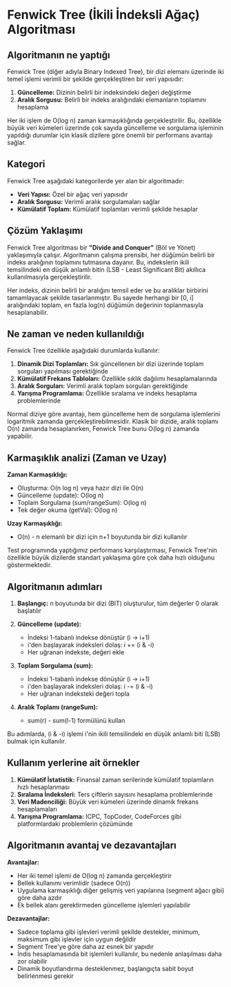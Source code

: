 # Fenwick Tree (İkili İndeksli Ağaç) Algoritması

## Algoritmanın ne yaptığı

Fenwick Tree (diğer adıyla Binary Indexed Tree), bir dizi elemanı üzerinde iki temel işlemi verimli bir şekilde gerçekleştiren bir veri yapısıdır:

1. **Güncelleme:** Dizinin belirli bir indeksindeki değeri değiştirme
2. **Aralık Sorgusu:** Belirli bir indeks aralığındaki elemanların toplamını hesaplama

Her iki işlem de O(log n) zaman karmaşıklığında gerçekleştirilir. Bu, özellikle büyük veri kümeleri üzerinde çok sayıda güncelleme ve sorgulama işleminin yapıldığı durumlar için klasik dizilere göre önemli bir performans avantajı sağlar.

## Kategori

Fenwick Tree aşağıdaki kategorilerde yer alan bir algoritmadır:

- **Veri Yapısı:** Özel bir ağaç veri yapısıdır
- **Aralık Sorgusu:** Verimli aralık sorgulamaları sağlar
- **Kümülatif Toplam:** Kümülatif toplamları verimli şekilde hesaplar

## Çözüm Yaklaşımı

Fenwick Tree algoritması bir **"Divide and Conquer"** (Böl ve Yönet) yaklaşımıyla çalışır. Algoritmanın çalışma prensibi, her düğümün belirli bir indeks aralığının toplamını tutmasına dayanır. Bu, indekslerin ikili temsilindeki en düşük anlamlı bitin (LSB - Least Significant Bit) akıllıca kullanılmasıyla gerçekleştirilir.

Her indeks, dizinin belirli bir aralığını temsil eder ve bu aralıklar birbirini tamamlayacak şekilde tasarlanmıştır. Bu sayede herhangi bir [0, i] aralığındaki toplam, en fazla log(n) düğümün değerinin toplanmasıyla hesaplanabilir.

## Ne zaman ve neden kullanıldığı

Fenwick Tree özellikle aşağıdaki durumlarda kullanılır:

1. **Dinamik Dizi Toplamları:** Sık güncellenen bir dizi üzerinde toplam sorguları yapılması gerektiğinde
2. **Kümülatif Frekans Tabloları:** Özellikle sıklık dağılımı hesaplamalarında
3. **Aralık Sorguları:** Verimli aralık toplam sorguları gerektiğinde
4. **Yarışma Programlama:** Özellikle sıralama ve indeks hesaplama problemlerinde

Normal diziye göre avantajı, hem güncelleme hem de sorgulama işlemlerini logaritmik zamanda gerçekleştirebilmesidir. Klasik bir dizide, aralık toplamı O(n) zamanda hesaplanırken, Fenwick Tree bunu O(log n) zamanda yapabilir.

## Karmaşıklık analizi (Zaman ve Uzay)

**Zaman Karmaşıklığı:**
- Oluşturma: O(n log n) veya hazır dizi ile O(n)
- Güncelleme (update): O(log n)
- Toplam Sorgulama (sum/rangeSum): O(log n)
- Tek değer okuma (getVal): O(log n)

**Uzay Karmaşıklığı:**
- O(n) - n elemanlı bir dizi için n+1 boyutunda bir dizi kullanılır

Test programında yaptığımız performans karşılaştırması, Fenwick Tree'nin özellikle büyük dizilerde standart yaklaşıma göre çok daha hızlı olduğunu göstermektedir.

## Algoritmanın adımları

1. **Başlangıç:** n boyutunda bir dizi (BIT) oluşturulur, tüm değerler 0 olarak başlatılır
2. **Güncelleme (update):**
   - İndeksi 1-tabanlı indekse dönüştür (i → i+1)
   - i'den başlayarak indeksleri dolaş: i += (i & -i)
   - Her uğranan indekste, değeri ekle

3. **Toplam Sorgulama (sum):**
   - İndeksi 1-tabanlı indekse dönüştür (i → i+1)
   - i'den başlayarak indeksleri dolaş: i -= (i & -i)
   - Her uğranan indeksteki değeri topla

4. **Aralık Toplamı (rangeSum):**
   - sum(r) - sum(l-1) formülünü kullan

Bu adımlarda, (i & -i) işlemi i'nin ikili temsilindeki en düşük anlamlı biti (LSB) bulmak için kullanılır.

## Kullanım yerlerine ait örnekler

1. **Kümülatif İstatistik:** Finansal zaman serilerinde kümülatif toplamların hızlı hesaplanması
2. **Sıralama İndeksleri:** Ters çiftlerin sayısını hesaplama problemlerinde
3. **Veri Madenciliği:** Büyük veri kümeleri üzerinde dinamik frekans hesaplamaları
4. **Yarışma Programlama:** ICPC, TopCoder, CodeForces gibi platformlardaki problemlerin çözümünde

## Algoritmanın avantaj ve dezavantajları

**Avantajlar:**
- Her iki temel işlemi de O(log n) zamanda gerçekleştirir
- Bellek kullanımı verimlidir (sadece O(n))
- Uygulama karmaşıklığı diğer gelişmiş veri yapılarına (segment ağacı gibi) göre daha azdır
- Ek bellek alanı gerektirmeden güncelleme işlemleri yapılabilir

**Dezavantajlar:**
- Sadece toplama gibi işlevleri verimli şekilde destekler, minimum, maksimum gibi işlevler için uygun değildir
- Segment Tree'ye göre daha az esnek bir yapıdır
- İndis hesaplamasında bit işlemleri kullanılır, bu nedenle anlaşılması daha zor olabilir
- Dinamik boyutlandırma desteklenmez, başlangıçta sabit boyut belirlenmesi gerekir
